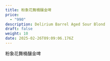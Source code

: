 ```yaml
---
title: 粉象花舞桶釀金啤
price:
  - "990"
description: Delirium Barrel Aged Sour Blond
draft: false
weight: 10
date: 2025-02-26T09:09:06.176Z
---
```

粉象花舞桶釀金啤